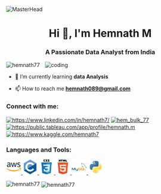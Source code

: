 
![MasterHead](https://github.com/HEMNATH77/HEMNATH77/assets/146712643/e9ce8f90-dd20-46ea-a541-4acef91168c4)



<h1 align="center">Hi 👋, I'm Hemnath M</h1>
<h3 align="center">A Passionate Data Analyst from India</h3>
<img align="right" alt="coding" width="400" src="https://github.com/HEMNATH77/HEMNATH77/assets/146712643/a014dc8e-992f-4ed9-95c0-42ad63c18383">



<p align="left"> <img src="https://komarev.com/ghpvc/?username=hemnath77&label=Profile%20views&color=0e75b6&style=flat" alt="hemnath77" /> </p>

- 🌱 I’m currently learning **data Analysis**

- 📫 How to reach me **hemnath089@gmail.com**

<h3 align="left">Connect with me:</h3>
<p align="left">
<a href="https://linkedin.com/in/https://www.linkedin.com/in/hemnath7/" target="blank"><img align="center" src="https://raw.githubusercontent.com/rahuldkjain/github-profile-readme-generator/master/src/images/icons/Social/linked-in-alt.svg" alt="https://www.linkedin.com/in/hemnath7/" height="30" width="40" /></a>
<a href="https://instagram.com/hem_bulk_77" target="blank"><img align="center" src="https://raw.githubusercontent.com/rahuldkjain/github-profile-readme-generator/master/src/images/icons/Social/instagram.svg" alt="hem_bulk_77" height="30" width="40" /></a>
<a href="https://public.tableau.com/app/profile/hemnath.m" target="blank"><img align="center" src="https://github.com/HEMNATH77/HEMNATH77/assets/146712643/270d6f44-003f-46f3-8e20-484aa2483c49" alt="https://public.tableau.com/app/profile/hemnath.m" height="30" width="40" /></a>
<a href="https://www.kaggle.com/hemnath7" target="blank"><img align="center" src="https://github.com/HEMNATH77/HEMNATH77/assets/146712643/3b56b198-f5a7-4f07-8c80-80734db74268" alt="https://www.kaggle.com/hemnath7" height="30" width="40" /></a>  
</p>

<h3 align="left">Languages and Tools:</h3>
<p align="left"> <a href="https://aws.amazon.com" target="_blank" rel="noreferrer"> <img src="https://raw.githubusercontent.com/devicons/devicon/master/icons/amazonwebservices/amazonwebservices-original-wordmark.svg" alt="aws" width="40" height="40"/> </a> <a href="https://www.cprogramming.com/" target="_blank" rel="noreferrer"> <img src="https://raw.githubusercontent.com/devicons/devicon/master/icons/c/c-original.svg" alt="c" width="40" height="40"/> </a> <a href="https://www.w3schools.com/css/" target="_blank" rel="noreferrer"> <img src="https://raw.githubusercontent.com/devicons/devicon/master/icons/css3/css3-original-wordmark.svg" alt="css3" width="40" height="40"/> </a> <a href="https://www.w3.org/html/" target="_blank" rel="noreferrer"> <img src="https://raw.githubusercontent.com/devicons/devicon/master/icons/html5/html5-original-wordmark.svg" alt="html5" width="40" height="40"/> </a> <a href="https://www.mysql.com/" target="_blank" rel="noreferrer"> <img src="https://raw.githubusercontent.com/devicons/devicon/master/icons/mysql/mysql-original-wordmark.svg" alt="mysql" width="40" height="40"/> </a> <a href="https://www.python.org" target="_blank" rel="noreferrer"> <img src="https://raw.githubusercontent.com/devicons/devicon/master/icons/python/python-original.svg" alt="python" width="40" height="40"/> </a> </p>

<p><img align="left" src="https://github-readme-stats.vercel.app/api/top-langs?username=hemnath77&show_icons=true&locale=en&layout=compact" alt="hemnath77" /></p>

<p>&nbsp;<img align="center" src="https://github-readme-stats.vercel.app/api?username=hemnath77&show_icons=true&locale=en" alt="hemnath77" /></p>


